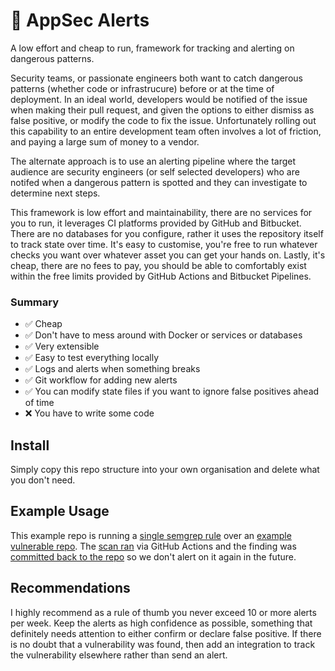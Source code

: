 # 🚨 AppSec Alerts

A low effort and cheap to run, framework for tracking and alerting on dangerous patterns.

Security teams, or passionate engineers both want to catch dangerous patterns (whether code or infrastrucure) before or at the time of deployment. In an ideal world, developers would be notified of the issue when making their pull request, and given the options to either dismiss as false positive, or modify the code to fix the issue. Unfortunately rolling out this capability to an entire development team often involves a lot of friction, and paying a large sum of money to a vendor.

The alternate approach is to use an alerting pipeline where the target audience are security engineers (or self selected developers) who are notifed when a dangerous pattern is spotted and they can investigate to determine next steps.

This framework is low effort and maintainability, there are no services for you to run, it leverages CI platforms provided by GitHub and Bitbucket. There are no databases for you configure, rather it uses the repository itself to track state over time. It's easy to customise, you're free to run whatever checks you want over whatever asset you can get your hands on. Lastly, it's cheap, there are no fees to pay, you should be able to comfortably exist within the free limits provided by GitHub Actions and Bitbucket Pipelines.

### Summary
- ✅ Cheap
- ✅ Don't have to mess around with Docker or services or databases
- ✅ Very extensible
- ✅ Easy to test everything locally
- ✅ Logs and alerts when something breaks
- ✅ Git workflow for adding new alerts
- ✅ You can modify state files if you want to ignore false positives ahead of time
- ❌ You have to write some code

## Install

Simply copy this repo structure into your own organisation and delete what you don't need.

## Example Usage

This example repo is running a [single semgrep rule](https://github.com/CameronLonsdale/Appsec-Alerts/blob/main/semgrep-rules/jwt-decode-without-verify.yml) over an [example vulnerable repo](https://github.com/CameronLonsdale/Example-Vulnerable-Repo). The [scan ran](https://github.com/CameronLonsdale/Appsec-Alerts/actions/runs/3167945424/jobs/5158794740) via GitHub Actions and the finding was [committed back to the repo](https://github.com/CameronLonsdale/Appsec-Alerts/commit/58ac38702f0a034824f28c85ae40cbbd82baae6d) so we don't alert on it again in the future.

## Recommendations

I highly recommend as a rule of thumb you never exceed 10 or more alerts per week. Keep the alerts as high confidence as possible, something that definitely needs attention to either confirm or declare false positive. If there is no doubt that a vulnerability was found, then add an integration to track the vulnerability elsewhere rather than send an alert.
